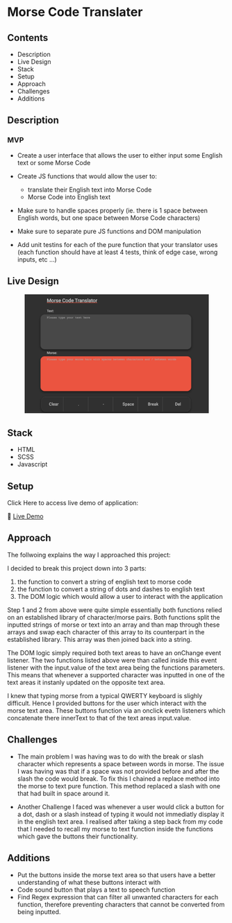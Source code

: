 # Morse Code Translater

## Contents

-   Description
-   Live Design
-   Stack
-   Setup
-   Approach
-   Challenges
-   Additions

## Description

### MVP

-   Create a user interface that allows the user to either input some English text or some Morse Code

-   Create JS functions that would allow the user to:
    -   translate their English text into Morse Code
    -   Morse Code into English text
-   Make sure to handle spaces properly (ie. there is 1 space between English words, but one space between Morse Code characters)

-   Make sure to separate pure JS functions and DOM manipulation

-   Add unit testins for each of the pure function that your translator uses (each function should have at least 4 tests, think of edge case, wrong inputs, etc ...)

## Live Design

<figure>
<img src="./imgs/screenshot.png" width="600px"/>
</figure>

## Stack

-   HTML
-   SCSS
-   Javascript

## Setup

Click Here to access live demo of application:

🔗 [Live Demo](https://darcyjhenschke.github.io/Morse-Coder/)

## Approach

The follwoing explains the way I approached this project:

I decided to break this project down into 3 parts:

1. the function to convert a string of english text to morse code
2. the function to convert a string of dots and dashes to english text
3. The DOM logic which would allow a user to interact with the application

Step 1 and 2 from above were quite simple essentially both functions relied on an established library of character/morse pairs. Both functions split the inputted strings of morse or text into an array and than map through these arrays and swap each character of this array to its counterpart in the established library. This array was then joined back into a string.

The DOM logic simply required both text areas to have an onChange event listener. The two functions listed above were than called inside this event listener with the input.value of the text area being the functions parameters. This means that whenever a supported character was inputted in one of the text areas it instanly updated on the opposite text area.

I knew that typing morse from a typical QWERTY keyboard is slighly difficult. Hence I provided buttons for the user which interact with the morse text area. These buttons function via an onclick evetn listeners which concatenate there innerText to that of the text areas input.value.

## Challenges

-   The main problem I was having was to do with the break or slash character which represents a space between words in morse. The issue I was having was that if a space was not provided before and after the slash the code would break. To fix this I chained a replace method into the morse to text pure function. This method replaced a slash with one that had built in space around it.

-   Another Challenge I faced was whenever a user would click a button for a dot, dash or a slash instead of typing it would not immediatly display it in the english text area. I realised after taking a step back from my code that I needed to recall my morse to text function inside the functions which gave the buttons their functionality.

## Additions

-   Put the buttons inside the morse text area so that users have a better understanding of what these buttons interact with
-   Code sound button that plays a text to speech function
-   Find Regex expression that can filter all unwanted characters for each function, therefore preventing characters that cannot be converted from being inputted.
